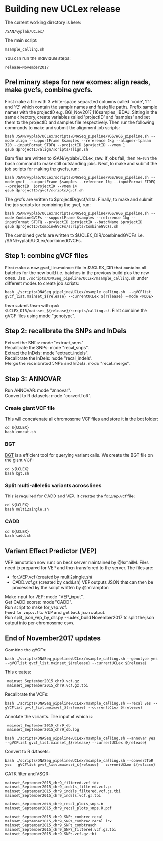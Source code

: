 
# Building new UCLex release

The current working directory is here:
```
/SAN/vyplab/UCLex/
```

The main script:
```
msample_calling.sh
```
You can run the individual steps:
```
release=November2017
```

## Preliminary steps for new exomes: align reads, make gvcfs, combine gvcfs.

First make a file with 3 white-space separated columns called 'code', 'f1' and 'f2' which contain the sample names and fastq file paths. Prefix sample names with the projectID e.g. BGI_Nov2017_116samples_IBDAJ. Sitting in the same directory, create variables called 'projectID' and 'samples' and set them to the projectID and samples file respectively. Then run the following commands to make and submit the alignment job scripts:
```
bash /SAN/vyplab/UCLex/scripts/DNASeq_pipeline/WGS/WGS_pipeline.sh --mode align --supportFrame $samples --reference 1kg --aligner-tparam 320 --inputFormat STDFQ --projectID $projectID --vmem 1
qsub $projectID/align/scripts/align.sh
```
Bam files are written to /SAN/vyplab/UCLex_raw. If jobs fail, then re-run the bash command to make still outstanding jobs. Next, to make and submit the job scripts for making the gvcfs, run:
```
bash /SAN/vyplab/UCLex/scripts/DNASeq_pipeline/WGS/WGS_pipeline.sh --mode gvcf --supportFrame $samples --reference 1kg --inputFormat STDFQ --projectID  $projectID --vmem 14
qsub $projectID/gvcf/scripts/gvcf.sh
```
The gvcfs are written to $projectID/gvcf/data. Finally, to make and submit the job scripts for combining the gvcf, run:
```
bash /SAN/vyplab/UCLex/scripts/DNASeq_pipeline/WGS/WGS_pipeline.sh --mode CombineGVCFs --supportFrame $samples --reference 1kg --inputFormat STDFQ --projectID $projectID --batchName $projectID
qsub $projectID/CombineGVCFs/scripts/CombineGVCFs.sh
```
The combined gvcfs are written to $UCLEX_DIR/combinedGVCFs i.e. /SAN/vyplab/UCLex/combinedGVCFs.

## Step 1: combine gVCF files

First make a new gvcf_list.mainset file in $UCLEX_DIR that contains all batches for the new build i.e. batches in the previous build plus the new ones. Use ```./scripts/DNASeq_pipeline/UCLex/msample_calling.sh``` under different modes to create job scripts:
```
bash ./scripts/DNASeq_pipeline/UCLex/msample_calling.sh  --gVCFlist gvcf_list.mainset_${release} --currentUCLex ${release} --mode <MODE>
```
then submit them with ```qsub $UCLEX_DIR/mainset_${release}/scripts/calling.sh```. First combine the gVCF files using mode "genotype".

## Step 2: recalibrate the SNPs and InDels

Extract the SNPs: mode "extract_snps".</br>
Recalibrate the SNPs: mode "recal_snps".</br>
Extract the InDels: mode "extract_indels".</br>
Recalibrate the InDels: mode "recal_indels".</br>
Merge the recalibrated SNPs and InDels: mode "recal_merge".</br>

## Step 3: ANNOVAR

Run ANNOVAR: mode "annovar".</br>
Convert to R datasets: mode "convertToR".</br>

### Create giant VCF file

This will concatenate all chromosome VCF files and store it in the bgt folder:
```
cd ${UCLEX}
bash concat.sh
```

### BGT

[BGT](https://academic.oup.com/bioinformatics/article/32/4/590/1743991) is a efficient tool for querying variant calls.
We create the BGT file on the giant VCF:
```
cd ${UCLEX}
bash bgt.sh
```

### Split multi-allelelic variants across lines

This is required for CADD and VEP.
It creates the for_vep.vcf file:
```
cd ${UCLEX}
bash multi2single.sh
```

### CADD

```
cd ${UCLEX}
bash cadd.sh
```

## Variant Effect Predictor (VEP)

VEP annotation now runs on beck server maintained by @IsmailM.
Files need to prepared for VEP and then transferred to the server.
The files are:
* for_VEP.vcf (created by multi2single.sh)
* CADD.vcf.gz (created by cadd.sh)
VEP outputs JSON that can then be processed by the script written by @mframpton.

Make input for VEP: mode "VEP_input".</br>
Get CADD scores: mode "CADD".</br>
Run script to make for_vep.vcf.</br>
Feed for_vep.vcf to VEP and get back json output.</br>
Run split_json_vep_by_chr.py --uclex_build November2017 to split the json output into per-chromosome csvs.</br>

## End of November2017 updates

Combine the gVCFs:
```
bash ./scripts/DNASeq_pipeline/UCLex/msample_calling.sh --genotype yes --gVCFlist gvcf_list.mainset_${release} --currentUCLex ${release}
```
This creates:
```
 mainset_September2015_chr9.vcf.gz
 mainset_September2015_chr9.vcf.gz.tbi
 ```

Recalibrate the VCFs:
```
bash ./scripts/DNASeq_pipeline/UCLex/msample_calling.sh --recal yes --gVCFlist gvcf_list.mainset_${release} --currentUCLex ${release}
```
Annotate the variants.
The input of which is:
```
 mainset_September2015_chr9_db
 mainset_September2015_chr9_db.log
```
```
bash ./scripts/DNASeq_pipeline/UCLex/msample_calling.sh --annovar yes --gVCFlist gvcf_list.mainset_${release} --currentUCLex ${release}
```
Convert to R datasets:
```
bash ./scripts/DNASeq_pipeline/UCLex/msample_calling.sh --convertToR yes --gVCFlist gvcf_list.mainset_${release} --currentUCLex ${release}
```

 GATK filter and VSQR:
 ```
 mainset_September2015_chr9_filtered.vcf.idx
 mainset_September2015_chr9_indels_filtered.vcf.gz
 mainset_September2015_chr9_indels_filtered.vcf.gz.tbi
 mainset_September2015_chr9_indels.vcf.gz.tbi
 
 mainset_September2015_chr9_recal_plots_snps.R
 mainset_September2015_chr9_recal_plots_snps.R.pdf
 
 mainset_September2015_chr9_SNPs_combrec.recal
 mainset_September2015_chr9_SNPs_combrec.recal.idx
 mainset_September2015_chr9_SNPs_combtranch
 mainset_September2015_chr9_SNPs_filtered.vcf.gz.tbi
 mainset_September2015_chr9_SNPs.vcf.gz.tbi
```



